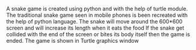 A snake game is created using python and with the help of turtle module. 
The traditional snake game seen in mobile phones is been recreated with the help of python language. 
The snake will move around the 600*600 screen and will increase its length when it eats the food 
If the snake get collided with the end of the screen or bites its body itself then the game is ended.
The game is shown in Turtle graphics window
